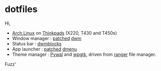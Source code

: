 # dotfiles

Hi,

- [Arch Linux](https://archlinux.org/) on [Thinkpads](https://www.reddit.com/r/thinkpad/) (X220, T430 and T450s)
- Window manager : [patched](https://github.com/Fuzzbox999/dotfiles/tree/master/.suckless/dwm/patches) [dwm](https://dwm.suckless.org/)
- Status bar : [dwmblocks](https://github.com/torrinfail/dwmblocks)
- App launcher : [patched](https://github.com/Fuzzbox999/dotfiles/tree/master/.suckless/dmenu) [dmenu](https://tools.suckless.org/dmenu/)
- Theme manager : [Pywal](https://github.com/dylanaraps/pywal) and [wpgtk](https://github.com/BigfootN/wpgtk), driven from [ranger](https://github.com/ranger/ranger) file manager.

Fuzz'
